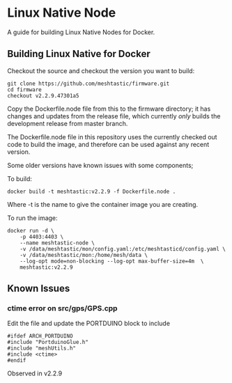 # Linux Native Node

A guide for building Linux Native Nodes for Docker.


## Building Linux Native for Docker

Checkout the source and checkout the version you want to build:

```
git clone https://github.com/meshtastic/firmware.git
cd firmware
checkout v2.2.9.47301a5
```

Copy the Dockerfile.node file from this to the firmware directory;
it has changes and updates from the release file, which currently 
*only* builds the development release from master branch.

The Dockerfile.node file in this repository uses the currently 
checked out code to build the image, and therefore can be used 
against any recent version.

Some older versions have known issues with some components;

To build:

```
docker build -t meshtastic:v2.2.9 -f Dockerfile.node .
```

Where -t is the name to give the container image you are creating.

To run the image:

```
docker run -d \
    -p 4403:4403 \
    --name meshtastic-node \
    -v /data/meshtastic/mon/config.yaml:/etc/meshtasticd/config.yaml \
    -v /data/meshtastic/mon:/home/mesh/data \
    --log-opt mode=non-blocking --log-opt max-buffer-size=4m  \
    meshtastic:v2.2.9
```


## Known Issues

### ctime error on src/gps/GPS.cpp

Edit the file and update the PORTDUINO block to include <ctime>

```
#ifdef ARCH_PORTDUINO
#include "PortduinoGlue.h"
#include "meshUtils.h"
#include <ctime>
#endif
```

Observed in v2.2.9

